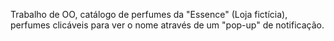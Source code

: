 Trabalho de OO, catálogo de perfumes da "Essence" (Loja fictícia), perfumes clicáveis para ver o nome através de um "pop-up" de notificação.

